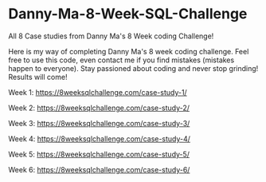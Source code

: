 # Danny-Ma-8-Week-SQL-Challenge
All 8 Case studies from Danny Ma's 8 Week coding Challenge!

Here is my way of completing Danny Ma's 8 week coding challenge. Feel free to use this code, even contact me if you find mistakes (mistakes happen to everyone). 
Stay passioned about coding and never stop grinding! Results will come!

Week 1: https://8weeksqlchallenge.com/case-study-1/

Week 2: https://8weeksqlchallenge.com/case-study-2/

Week 3: https://8weeksqlchallenge.com/case-study-3/

Week 4: https://8weeksqlchallenge.com/case-study-4/

Week 5: https://8weeksqlchallenge.com/case-study-5/

Week 6: https://8weeksqlchallenge.com/case-study-6/
